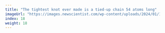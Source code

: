 ```yaml
---
title: "The tightest knot ever made is a tied-up chain 54 atoms long"
imageUrl: "https://images.newscientist.com/wp-content/uploads/2024/01/17124210/SEI_186444011.jpg?width=600"
index: 18
weight: 18
---
```

